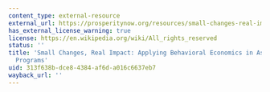 ```yaml
---
content_type: external-resource
external_url: https://prosperitynow.org/resources/small-changes-real-impact-applying-behavioral-economics-asset-building-programs-brief
has_external_license_warning: true
license: https://en.wikipedia.org/wiki/All_rights_reserved
status: ''
title: 'Small Changes, Real Impact: Applying Behavioral Economics in Asset-building
  Programs'
uid: 313f638b-dce8-4384-af6d-a016c6637eb7
wayback_url: ''
---
```

